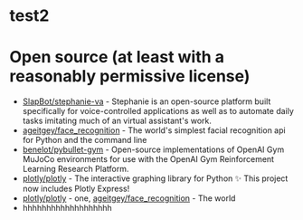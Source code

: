 # test2 

# Open source (at least with a reasonably permissive license)
* [SlapBot/stephanie-va](https://github.com/SlapBot/stephanie-va) - Stephanie is an open-source platform built specifically for voice-controlled applications as well as to automate daily tasks imitating much of an virtual assistant's work.
* [ageitgey/face_recognition](https://github.com/ageitgey/face_recognition) - The world's simplest facial recognition api for Python and the command line
* [benelot/pybullet-gym](https://github.com/benelot/pybullet-gym) - Open-source implementations of OpenAI Gym MuJoCo environments for use with the OpenAI Gym Reinforcement Learning Research Platform.
* [plotly/plotly](https://github.com/plotly/plotly) - The interactive graphing library for Python :sparkles: This project now includes Plotly Express!
* [plotly/plotly](https://github.com/plotly/plotly) - one, [ageitgey/face_recognition](https://github.com/ageitgey/face_recognition) - The world
* hhhhhhhhhhhhhhhhhhh
